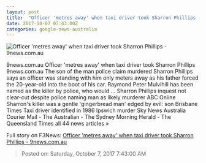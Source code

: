 ```yaml
---
layout: post
title:  "Officer 'metres away' when taxi driver took Sharron Phillips - 9news.com.au"
date: 2017-10-07 07:43:00Z
categories: google-news-australia
---
```


![Officer 'metres away' when taxi driver took Sharron Phillips - 9news.com.au](http://prod.static9.net.au/_/media/2017/10/07/18/42/pjimage-(14).jpg)

9news.com.au Officer 'metres away' when taxi driver took Sharron Phillips 9news.com.au The son of the man police claim murdered Sharron Phillips says an officer was standing with him only meters away as his father forced the 20-year-old into the boot of his car. Raymond Peter Mulvihill has been named as the killer by police, who would ... Sharron Phillips inquest not clear-cut despite police naming man as likely murderer ABC Online Sharron's killer was a gentle 'gingerbread man' edged by evil: son Brisbane Times Taxi driver identified in 1986 Ipswich murder Sky News Australia Courier Mail - The Australian - The Sydney Morning Herald - The Queensland Times all 44 news articles »


Full story on F3News: [Officer 'metres away' when taxi driver took Sharron Phillips - 9news.com.au](http://www.f3nws.com/n/xfPanH)

> Posted on: Saturday, October 7, 2017 7:43:00 AM
